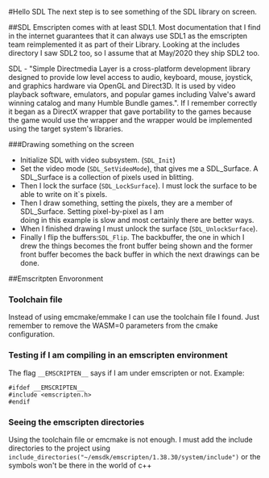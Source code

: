 #Hello SDL
The next step is to see something of the SDL library on screen.

##SDL
Emscripten comes with at least SDL1. Most documentation that I find in the internet guarantees that it can 
always use SDL1 as the emscripten team reimplemented it as part of their Library. Looking at the includes 
directory I saw SDL2 too, so I assume that at May/2020 they ship SDL2 too.

SDL - "Simple Directmedia Layer is a cross-platform development library designed to provide low level
access to audio, keyboard, mouse, joystick, and graphics hardware via OpenGL and Direct3D. It is 
used by video playback software, emulators, and popular games including Valve's award winning 
catalog and many Humble Bundle games.". If I remember correctly it began as a DirectX wrapper that gave
portability to the games because the game would use the wrapper and the wrapper would be implemented using
the target system's libraries.

###Drawing something on the screen
- Initialize SDL with video subsystem. (```SDL_Init```)
- Set the video mode (```SDL_SetVideoMode```), that gives me a SDL_Surface. A SDL_Surface is a collection
of pixels used in blitting.
- Then I lock the surface (```SDL_LockSurface```). I must lock the surface to be able to write on it`s pixels.
- Then I draw something, setting the pixels, they are a member of SDL_Surface. Setting pixel-by-pixel as I am  
doing in this example is slow and most certainly there are better ways.
- When I finished drawing I must unlock the surface (```SDL_UnlockSurface```).
- Finally I flip the buffers:```SDL_Flip```. The backbuffer, the one in which I drew the things becomes the 
front buffer being shown and the former front buffer becomes the back buffer in which the next drawings can be
done.

##Emscritpten Envoronment

### Toolchain file
Instead of using emcmake/emmake I can use the toolchain file I found. Just remember to 
remove the WASM=0 parameters from the cmake configuration. 

### Testing if I am compiling in an emscripten environment
The flag ```__EMSCRIPTEN__``` says if I am under emscripten or not. Example:
```
#ifdef __EMSCRIPTEN__
#include <emscripten.h>
#endif
```

### Seeing the emscripten directories
Using the toolchain file or emcmake is not enough. I must add the include directories to the project using
```include_directories("~/emsdk/emscripten/1.38.30/system/include")``` or the symbols won't be there in the world
of c++
